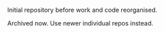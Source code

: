 Initial repository before work and code reorganised. 

Archived now. Use newer individual repos instead.
